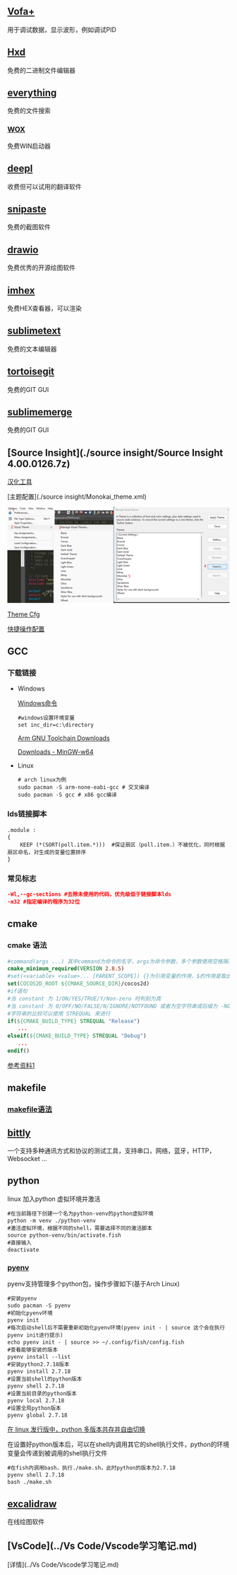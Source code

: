 ## [Vofa+](https://www.vofa.plus/)

用于调试数据，显示波形，例如调试PID

## [Hxd](https://mh-nexus.de/en/hxd/)

免费的二进制文件编辑器

## [everything](https://www.voidtools.com/zh-cn/)

免费的文件搜索

### [WOX](http://www.wox.one/)

免费WIN启动器

## [deepl](https://www.deepl.com/translator)

收费但可以试用的翻译软件

## [snipaste](https://www.snipaste.com/)

免费的截图软件

## [drawio](https://github.com/jgraph/drawio)

免费优秀的开源绘图软件

## [imhex](https://imhex.werwolv.net/)

免费HEX查看器，可以渲染

## [sublimetext](https://www.sublimetext.com/)

免费的文本编辑器

## [tortoisegit](https://tortoisegit.org)

免费的GIT GUI

## [sublimemerge](https://www.sublimemerge.com/)

免费的GIT GUI

## [Source Insight](./source insight/Source Insight 4.00.0126.7z)

[汉化工具](https://github.com/MyFlyChicken/SourceInsight_i18n)

[主题配置](./source insight/Monokai_theme.xml)

![image-20240524203344101](./assets/image-20240524203344101.png)

[Theme Cfg](https://www.cnblogs.com/My-Re-liYhao-2021-11-10/p/17854287.html)

[快捷操作配置](https://www.armbbs.cn/forum.php?mod=viewthread&tid=95564&highlight=source%2Binsight)

## GCC

### 下载链接

- Windows

  [Windows命令](https://learn.microsoft.com/zh-cn/windows-server/administration/windows-commands/windows-commands)

  ```shell
  #windows设置环境变量
  set inc_dir=c:\directory
  ```

  [Arm GNU Toolchain Downloads](https://developer.arm.com/downloads/-/arm-gnu-toolchain-downloads)

  [Downloads - MinGW-w64](https://www.mingw-w64.org/downloads/)

- Linux

  ```shell
  # arch linux为例
  sudo pacman -S arm-none-eabi-gcc # 交叉编译
  sudo pacman -S gcc # x86 gcc编译
  ```

### lds链接脚本

```*.lds
.module :
{
	KEEP (*(SORT(poll.item.*)))  #保证扇区（poll.item.）不被优化，同时根据扇区命名，对生成的变量位置排序
}
```

### 常见标志

```cmake
-Wl,--gc-sections #去除未使用的代码，优先级低于链接脚本lds
-m32 #指定编译的程序为32位
```

## cmake

### cmake 语法

```cmake
#command(args ...) 其中command为命令的名字，args为命令参数，多个参数使用空格隔开
cmake_minimum_required(VERSION 2.8.5)
#set(<variable> <value>... [PARENT_SCOPE]) {}为引用变量的作用，$的作用是取出变量的值吗，${}一般配合使用,用于引出变量的值
set(COCOS2D_ROOT ${CMAKE_SOURCE_DIR}/cocos2d)
#if语句
#当 constant 为 1/ON/YES/TRUE/Y/Non-zero 时判别为真
#当 constant 为 0/OFF/NO/FALSE/N/IGNORE/NOTFOUND 或者为空字符串或后缀为 -NOTFOUND 时判断为假。
#字符串的比较可以使用 STREQUAL 来进行
if(${CMAKE_BUILD_TYPE} STREQUAL "Release")
　　...
elseif(${CMAKE_BUILD_TYPE} STREQUAL "Debug")
　　...
endif()
```

[参考资料1](https://www.cnblogs.com/phillee/p/12831765.html)

## makefile

### [makefile语法](https://dlonng.com/posts/makefile)

## [bittly](git@github.com:sige5193/bittly.git)

一个支持多种通讯方式和协议的测试工具，支持串口，网络，蓝牙，HTTP，Websocket ...

## python

linux 加入python 虚拟环境并激活

```shell
#在当前路径下创建一个名为python-venv的python虚拟环境
python -m venv ./python-venv
#激活虚拟环境，根据不同的shell，需要选择不同的激活脚本
source python-venv/bin/activate.fish
#直接输入
deactivate
```

### [pyenv](git@github.com:pyenv/pyenv.git)

pyenv支持管理多个python包，操作步骤如下(基于Arch Linux)

```shell
#安装pyenv
sudo pacman -S pyenv
#初始化pyenv环境
pyenv init
#每次启动shell后不需要重新初始化pyenv环境(pyenv init - | source 这个会在执行pyenv init进行提示)
echo pyenv init - | source >> ~/.config/fish/config.fish
#查看能够安装的版本
pyenv install --list
#安装python2.7.18版本
pyenv install 2.7.18
#设置当前shell的python版本
pyenv shell 2.7.18
#设置当前目录的python版本
pyenv local 2.7.18
#设置全局python版本
pyenv global 2.7.18
```

[在 linux 发行版中，python 多版本共存并自由切换](https://www.fkxxyz.com/c/python-env/)

在设置好python版本后，可以在shell内调用其它的shell执行文件，python的环境变量会传递到被调用的shell执行文件

```shell
#在fish内调用bash，执行./make.sh，此时python的版本为2.7.18
pyenv shell 2.7.18
bash ./make.sh
```

## [excalidraw](https://excalidraw.com/)

在线绘图软件

## [VsCode](../Vs Code/Vscode学习笔记.md)

[详情](../Vs Code/Vscode学习笔记.md)
